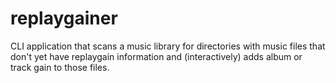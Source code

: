replaygainer
============

CLI application that scans a music library for directories with music files that don't yet have replaygain information and (interactively) adds album or track gain to those files.
